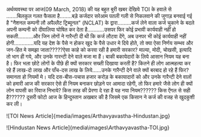 अर्थव्यवस्था पर आज(09 March, 2018) की यह बहुत बुरी खबर देखिये
TOI के हवाले से .......बिलकुल गलत फैसला है........बड़े कर्जदार सरेआम पतली गली से निकलवाने की जुगाड़ बनवाई गई है "नैशनल कम्पनी लौ अपैल्लैट ट्रिब्यूनल" (NCLAT) के द्वारा.........कर्ज लेने वाला कर्ज चुकाने के बदले अपनी कम्पनी को दीवालिया घोषित कर देता है...........उसपर फिर कोई प्रभावी कार्यवाही नहीं हो सकती..........और जिन लोगों ने गारैन्टी दी थी कि कर्ज लौटवा देंगे, अब उनपर भी कोई कार्यवाही नहीं होगी.............यदि यह देश के पैसे न होकर खुद के पैसे उधार मे दिये होते, तो क्या ऐसा निर्णय सम्भव और जन-हित मे समझा जाता?????ऐसा काहे को करवा रही है हमारी सरकार? माल्या, मोदी, चोखसी, इत्यादि तो भाग ही गये, और उनके गारन्टी देने वाले मजा मा हैं। बाकी बकायेदारों के लिये आसान नियम यह बना है। फिर भला छोटे लोगों के पीछे ही क्यों सरकार सख्ती दिखाया करती है? कितने ही लोग आत्महत्या कर रहे हैं लाख-दो लाख और पाँच-दस लाख के लिये......उनके गारैन्टी देने वाले क्यों बरबाद हो रहे हैं फिर? समानता हो नियमों मे। यदि दस-बीस-पचास हजार करोड़ के बकायादारों को और उनके गारैन्टी देने वालों को हमारी आज की सरकार ऐसे ही नियम बनाकर छोड़ने पर आमादा रहेगी, तो फिर हमारे जैसे लोग ही क्यों लोन वापसी का रिवाज निभाये? किस तरह की प्रेरणा दे रहा है यह नया नियम?????? किस ऐंगल से सही है?????? दूसरी फोटो आज के हिन्दुस्तान अखबार की है जिसमे एक किसान ने कर्ज की वजह से खुदकुशी कर ली।


![TOI News Article]{media/images/Arthavyavastha-Hindustan.jpg}

![Hindustan News Article]{media\images\Arthavyavastha-TOI.jpg}
